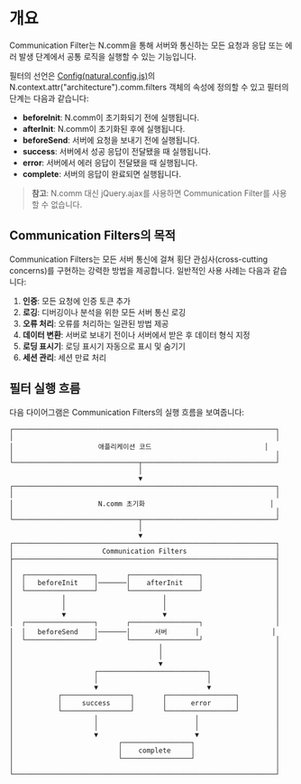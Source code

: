 # 개요

Communication Filter는 N.comm을 통해 서버와 통신하는 모든 요청과 응답 또는 에러 발생 단계에서 공통 로직을 실행할 수 있는 기능입니다.

필터의 선언은 [Config(natural.config.js)](config-overview.md)의 N.context.attr("architecture").comm.filters 객체의 속성에 정의할 수 있고 필터의 단계는 다음과 같습니다:

* **beforeInit**: N.comm이 초기화되기 전에 실행됩니다.
* **afterInit**: N.comm이 초기화된 후에 실행됩니다.
* **beforeSend**: 서버에 요청을 보내기 전에 실행됩니다.
* **success**: 서버에서 성공 응답이 전달됐을 때 실행됩니다.
* **error**: 서버에서 에러 응답이 전달됐을 때 실행됩니다.
* **complete**: 서버의 응답이 완료되면 실행됩니다.

> **참고**: N.comm 대신 jQuery.ajax를 사용하면 Communication Filter를 사용할 수 없습니다.

## Communication Filters의 목적

Communication Filters는 모든 서버 통신에 걸쳐 횡단 관심사(cross-cutting concerns)를 구현하는 강력한 방법을 제공합니다. 일반적인 사용 사례는 다음과 같습니다:

1. **인증**: 모든 요청에 인증 토큰 추가
2. **로깅**: 디버깅이나 분석을 위한 모든 서버 통신 로깅
3. **오류 처리**: 오류를 처리하는 일관된 방법 제공
4. **데이터 변환**: 서버로 보내기 전이나 서버에서 받은 후 데이터 형식 지정
5. **로딩 표시기**: 로딩 표시기 자동으로 표시 및 숨기기
6. **세션 관리**: 세션 만료 처리

## 필터 실행 흐름

다음 다이어그램은 Communication Filters의 실행 흐름을 보여줍니다:

```
┌─────────────────────────────────────────────────────────────────┐
│                                                                 │
│                     애플리케이션 코드                            │
│                                                                 │
└───────────────────────────────┬─────────────────────────────────┘
                                │
                                ▼
┌─────────────────────────────────────────────────────────────────┐
│                                                                 │
│                     N.comm 초기화                               │
│                                                                 │
└───────────────────────────────┬─────────────────────────────────┘
                                │
                                ▼
┌─────────────────────────────────────────────────────────────────┐
│                      Communication Filters                      │
├─────────────────────────────────────────────────────────────────┤
│                                                                 │
│  ┌─────────────────┐       ┌─────────────────┐                  │
│  │   beforeInit    │───────│    afterInit    │                  │
│  └─────────────────┘       └─────────────────┘                  │
│            │                        │                           │
│            │                        │                           │
│            ▼                        ▼                           │
│  ┌─────────────────┐       ┌─────────────────┐                  │
│  │   beforeSend    │───────│      서버       │                  │
│  └─────────────────┘       └─────────────────┘                  │
│                                    │                            │
│                                    │                            │
│                                    ▼                            │
│                    ┌───────────────────────────┐                │
│                    │                           │                │
│                    ▼                           ▼                │
│           ┌─────────────────┐       ┌─────────────────┐         │
│           │     success     │       │      error      │         │
│           └─────────────────┘       └─────────────────┘         │
│                    │                        │                   │
│                    │                        │                   │
│                    ▼                        ▼                   │
│                          ┌─────────────────┐                    │
│                          │    complete     │                    │
│                          └─────────────────┘                    │
│                                                                 │
└─────────────────────────────────────────────────────────────────┘
```
